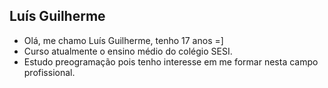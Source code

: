## Luís Guilherme

- Olá, me chamo Luís Guilherme, tenho 17 anos =]
- Curso atualmente o ensino médio do colégio SESI.
- Estudo preogramação pois tenho interesse em me formar nesta campo profissional.

